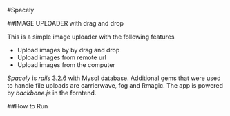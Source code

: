 #Spacely

##IMAGE UPLOADER with drag and drop 

This is a simple image uploader with the following features

* Upload images by by drag and drop
* Upload images from remote url
* Upload images from the computer

_Spacely_ is _rails_ 3.2.6 with Mysql database. Additional gems that were used to handle file uploads are carrierwave, fog and Rmagic.
The app is powered by _backbone.js_ in the forntend.

##How to Run 


